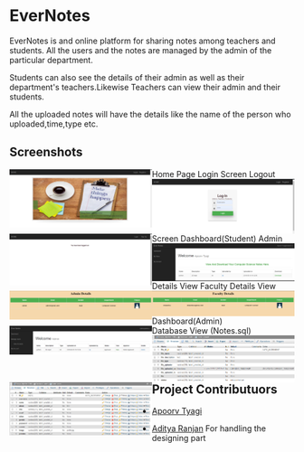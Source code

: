 # EverNotes
EverNotes is and online platform for sharing notes among teachers and students. All the users and the notes are managed by the admin of the particular department.

Students can also see the details of their admin as well as their department's teachers.Likewise Teachers can view their admin and their students.

All the uploaded notes will have the details like the name of the person who uploaded,time,type etc.

## Screenshots
Home Page
    <img src="7.png" style="width:50%;float:left">
Login Screen
    <img src="1.png" style="width:50%;float:left">
Logout Screen
    <img src="2.png" style="width:50%;float:left">
Dashboard(Student)
    <img src="3.png" style="width:50%;float:left">
Admin Details View
    <img src="4.png" style="width:50%;float:left">
Faculty Details View
    <img src="5.png" style="width:50%;float:left">
Dashboard(Admin)                    
    <img src="6.png" style="width:50%;float:left">
Database View (Notes.sql)                            
     <img src="8.png" style="width:50%;float:left">
     <img src="9.png" style="width:50%;float:left">
     
     
## Project Contributuors
* [Apoorv Tyagi](https://www.github.com/apoorvtyagi)
                                
* [Aditya Ranjan](https://www.github.com/adityaranjan8) For handling  the designing part
